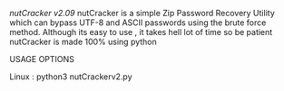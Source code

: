 *nutCracker v2.09*
nutCracker is a simple Zip Password Recovery Utility which can bypass UTF-8 and ASCII passwords using the brute force method.
Although its easy to use , it takes hell lot of time so be patient
nutCracker is made 100% using python


USAGE OPTIONS

Linux : python3 nutCrackerv2.py
